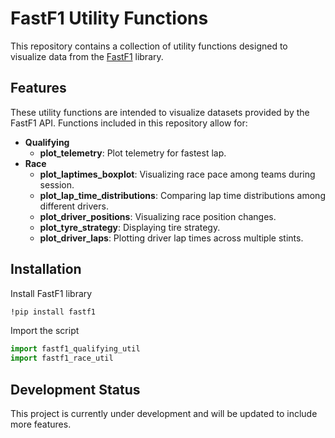 # FastF1 Utility Functions

This repository contains a collection of utility functions designed to visualize data from the [FastF1](https://docs.fastf1.dev/) library.

## Features

These utility functions are intended to visualize datasets provided by the FastF1 API. Functions included in this repository allow for:

- **Qualifying**
    - **plot_telemetry**: Plot telemetry for fastest lap.
- **Race**
    - **plot_laptimes_boxplot**: Visualizing race pace among teams during session.
    - **plot_lap_time_distributions**: Comparing lap time distributions among different drivers.
    - **plot_driver_positions**: Visualizing race position changes.
    - **plot_tyre_strategy**: Displaying tire strategy.
    - **plot_driver_laps**: Plotting driver lap times across multiple stints.

## Installation

Install FastF1 library 

```bash
!pip install fastf1
```

Import the script

```python
import fastf1_qualifying_util
import fastf1_race_util
```

## Development Status

This project is currently under development and will be updated to include more features.
